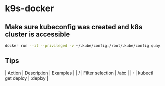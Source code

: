 # k9s-docker
## Make sure kubeconfig was created and k8s cluster is accessible
```bash
docker run --it --privileged -v ~/.kube/config:/root/.kube/config quay.io/derailed/k9s
```

## Tips
| Action        | Description        | Examples |
| /<keyword>    | Filter selection   | /abc     |
| :<searchword> | kubectl get deploy | :deploy  |
